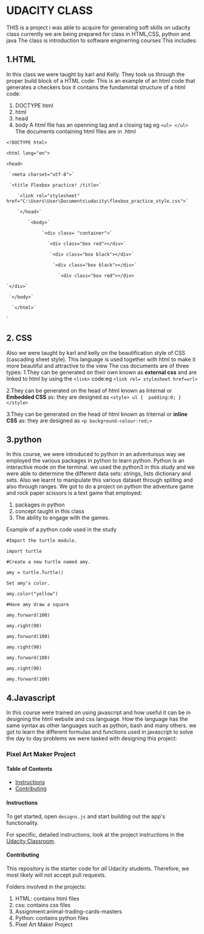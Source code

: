 # UDACITY CLASS 
THIS is a project i was able to acquire for generating soft skills on udacity class currently we are being prepared for class in HTML,CSS, python and java 
The class is introduction to software enginerring courses 
This includes:
## 1.HTML 
In this class we were taught by karl and Kelly. They took us through the proper build block of a HTML code:
This is an example of an html code that generates a checkers box it contains the fundamntal structure of a html code:
1. DOCTYPE html
2. html
3. head
4. body
A html file has an openning tag and a closing tag eg `<ul> </ul>`
The documents containing html files are in .html

`<!DOCTYPE html>`

`<html lang="en">`
   
   `<head>`
     
     `<meta charset="utf-8">`
     
     `<title Flexbox practice! /title>`
        
        `<link rel="stylesheet" href="C:\Users\User\Documents\udacity\flexbox_practice_style.css">`
        
        `</head>`
            
            `<body>`
                 
                 `<div class= "container">`
                   
                   `<div class="box red"></div>`
                    
                    `<div class="box black"></div>`
                     
                     `<div class="box black"></div>`
                       
                       `<div class="box red"></div>
    
    `</div>`
     
     `</body>`
      
      `</html>`
`

## 2. CSS
Also we were taught by karl and kelly on the beautification style of CSS (cascading sheet style). This language is used together with html to make it more beautiful
and attractive to the view 
The css documents are of three types:
1.They can be generated on their own known as **external css** and are linked to html by using the `<link>` code:eg 
`<link rel= stylesheet href=url>`

2.They can be generated on the head of html known as Internal or **Embedded CSS** as:
they are designed as 
`<style>
ul { 
     padding:0;
}     
</style>`

3.They can be generated on the head of html known as Internal or **inline CSS** as:
they are designed as 
`<p background-colour:red;>` 

## 3.python
In this course, we were introduced to python in an adventurous way we employed 
the various packages in python to learn python. Python is an interactive mode on the terminal.
we used the python3 in this study and we were able to determine the different data sets: strings, lists
dictionary and sets. Also we learnt to manipulate this various dataset through spliting and also through ranges.
We got to do a project on python the adventure game and rock paper scissors is a text game that employed:
1. packages in python 
2. concept taught in this class
3. The ability to engage with the games.

Example of a python code used in the study

`#Import the turtle module.`

`import turtle`

`#Create a new turtle named amy.`

`amy = turtle.Turtle()`

`Set amy's color.`

`amy.color("yellow")`

`#Have amy draw a square`

`amy.forward(100)`

`amy.right(90)`

`amy.forward(100)`

`amy.right(90)`

`amy.forward(100)`

`amy.right(90)`

`amy.forward(100)`

## 4.Javascript 
In this course were trained on using javascript and how useful it can be in designing the html website and css language. How the language has the same syntax as other languages such as python, bash and many others. we got to learn the different formulas and functions used in javascript to solve the day to day problems 
we were tasked with designing this project:
### Pixel Art Maker Project

#### Table of Contents

* [Instructions](#instructions)
* [Contributing](#contributing)

#### Instructions

To get started, open `designs.js` and start building out the app's functionality.

For specific, detailed instructions, look at the project instructions in the [Udacity Classroom](https://classroom.udacity.com/me).

#### Contributing

This repository is the starter code for _all_ Udacity students. Therefore, we most likely will not accept pull requests.


Folders involved in the projects:
1. HTML: contains html files 
2. css: contains css files
3. Assignment:animal-trading-cards-masters
4. Python: contains python files 
5. Pixel Art Maker Project
